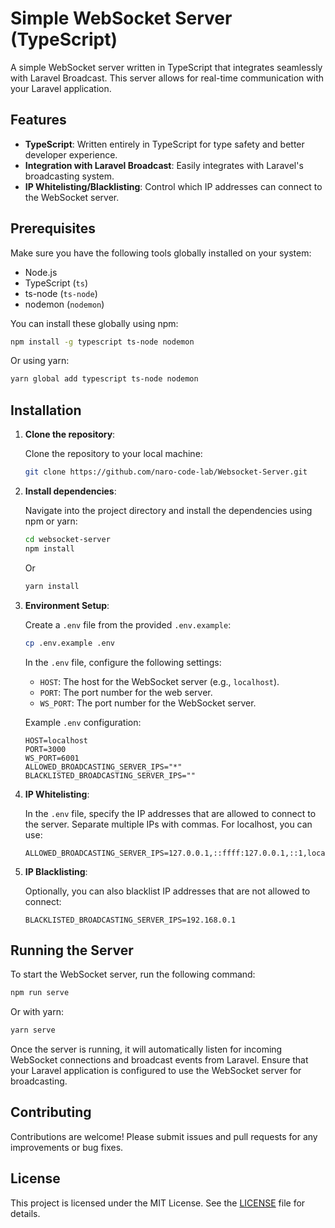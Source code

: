# Simple WebSocket Server (TypeScript)

A simple WebSocket server written in TypeScript that integrates seamlessly with Laravel Broadcast. This server allows for real-time communication with your Laravel application.

## Features

-   **TypeScript**: Written entirely in TypeScript for type safety and better developer experience.
-   **Integration with Laravel Broadcast**: Easily integrates with Laravel's broadcasting system.
-   **IP Whitelisting/Blacklisting**: Control which IP addresses can connect to the WebSocket server.

## Prerequisites

Make sure you have the following tools globally installed on your system:

-   Node.js
-   TypeScript (`ts`)
-   ts-node (`ts-node`)
-   nodemon (`nodemon`)

You can install these globally using npm:

```bash
npm install -g typescript ts-node nodemon
```

Or using yarn:

```bash
yarn global add typescript ts-node nodemon
```

## Installation

1. **Clone the repository**:

    Clone the repository to your local machine:

    ```bash
    git clone https://github.com/naro-code-lab/Websocket-Server.git
    ```

2. **Install dependencies**:

    Navigate into the project directory and install the dependencies using npm or yarn:

    ```bash
    cd websocket-server
    npm install
    ```

    Or

    ```bash
    yarn install
    ```

3. **Environment Setup**:

    Create a `.env` file from the provided `.env.example`:

    ```bash
    cp .env.example .env
    ```

    In the `.env` file, configure the following settings:

    - `HOST`: The host for the WebSocket server (e.g., `localhost`).
    - `PORT`: The port number for the web server.
    - `WS_PORT`: The port number for the WebSocket server.

    Example `.env` configuration:

    ```dotenv
    HOST=localhost
    PORT=3000
    WS_PORT=6001
    ALLOWED_BROADCASTING_SERVER_IPS="*"
    BLACKLISTED_BROADCASTING_SERVER_IPS=""
    ```

4. **IP Whitelisting**:

    In the `.env` file, specify the IP addresses that are allowed to connect to the server. Separate multiple IPs with commas. For localhost, you can use:

    ```dotenv
    ALLOWED_BROADCASTING_SERVER_IPS=127.0.0.1,::ffff:127.0.0.1,::1,localhost
    ```

5. **IP Blacklisting**:

    Optionally, you can also blacklist IP addresses that are not allowed to connect:

    ```dotenv
    BLACKLISTED_BROADCASTING_SERVER_IPS=192.168.0.1
    ```

## Running the Server

To start the WebSocket server, run the following command:

```bash
npm run serve
```

Or with yarn:

```bash
yarn serve
```

Once the server is running, it will automatically listen for incoming WebSocket connections and broadcast events from Laravel. Ensure that your Laravel application is configured to use the WebSocket server for broadcasting.

## Contributing

Contributions are welcome! Please submit issues and pull requests for any improvements or bug fixes.

## License

This project is licensed under the MIT License. See the [LICENSE](LICENSE) file for details.
